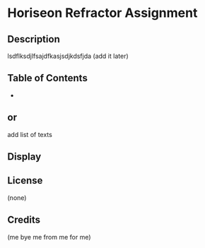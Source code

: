 # Horiseon Refractor Assignment 

## Description 
lsdflksdjlfsajdfkasjsdjkdsfjda (add it later)

## Table of Contents 
* 
or 
- 
add list of texts

## Display

## License 
(none)

## Credits
(me bye me from me for me)


